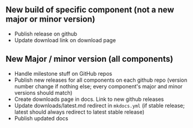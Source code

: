 


## New build of specific component (not a new major or minor version)  

- Publish release on github
- Update download link on download page


## New Major / minor version (all components) 

- Handle milestone stuff on GitHub repos
- Publish new releases for all components on each github repo (version number change if nothing else; every component's major and minor versions should match)
- Create downloads page in docs. Link to new github releases
- Update downloads/latest.md redirect in `mkdocs.yml` (if stable release; latest should always redirect to latest stable release)
- Publish updated docs
